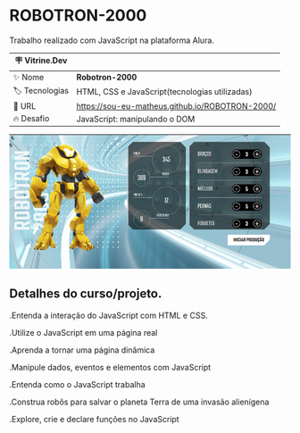 # ROBOTRON-2000

Trabalho realizado com JavaScript na plataforma Alura.

| :placard: Vitrine.Dev |     |
| -------------  | --- |
| :sparkles: Nome        | **Robotron-2000**
| :label: Tecnologias | HTML, CSS e JavaScript(tecnologias utilizadas)
| :rocket: URL         | https://sou-eu-matheus.github.io/ROBOTRON-2000/
| :fire: Desafio     | JavaScript: manipulando o DOM

<!-- Inserir imagem com a #vitrinedev ao final do link -->
![](https://github.com/SOU-EU-MATHEUS/ROBOTRON-2000/blob/main/robotron-capa.png#vitrinedev)

## Detalhes do curso/projeto.

<p>.Entenda a interação do JavaScript com HTML e CSS.</p>

<p>.Utilize o JavaScript em uma página real</p>

<p>.Aprenda a tornar uma página dinâmica</p>

<p>.Manipule dados, eventos e elementos com JavaScript</p>

<p>.Entenda como o JavaScript trabalha</p>

<p>.Construa robôs para salvar o planeta Terra de uma invasão alienígena</p>

<p>.Explore, crie e declare funções no JavaScript</p>
